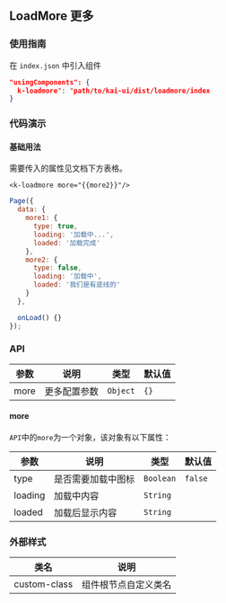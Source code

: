 ## LoadMore 更多

### 使用指南
在 `index.json` 中引入组件
```json
"usingComponents": {
  k-loadmore": "path/to/kai-ui/dist/loadmore/index
}
```

### 代码演示

#### 基础用法
需要传入的属性见文档下方表格。

```wxml
<k-loadmore more="{{more2}}"/>
```

```javascript
Page({
  data: {
    more1: {
      type: true,
      loading: '加载中...',
      loaded: '加载完成'
    },
    more2: {
      type: false,
      loading: '加载中',
      loaded: '我们是有底线的'
    }
  },

  onLoad() {}
});
```

### API

| 参数 | 说明 | 类型 | 默认值 |
|-----------|-----------|-----------|-------------|
| more | 更多配置参数 | `Object` | `{} ` |

#### more

`API`中的`more`为一个对象，该对象有以下属性：

| 参数 | 说明 | 类型 | 默认值 |
|-----------|-----------|-----------|-------------|
| type | 是否需要加载中图标 | `Boolean` | `false` |
| loading | 加载中内容 | `String` | ` ` |
| loaded | 加载后显示内容 | `String` | ` ` |

### 外部样式

| 类名 | 说明 |
|-----------|-----------|
| custom-class | 组件根节点自定义类名 |


